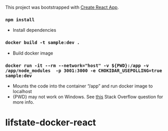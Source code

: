 This project was bootstrapped with [Create React App](https://github.com/facebook/create-react-app).

### `npm install`

* Install dependencies

### `docker build -t sample:dev .` 

* Build docker image

### `docker run -it --rm --network="host" -v ${PWD}:/app -v /app/node_modules  -p 3001:3000 -e CHOKIDAR_USEPOLLING=true sample:dev`

* Mounts the code into the container “/app” and run docker image to localhost
* {PWD} may not work on Windows. See [this](https://stackoverflow.com/questions/2822089/how-to-link-to-part-of-the-same-document-in-markdown) Stack Overflow question for more info.

# lifstate-docker-react

